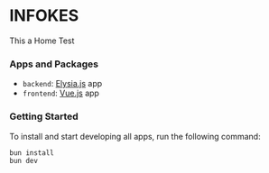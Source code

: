 # INFOKES

This a Home Test

### Apps and Packages

- `backend`: [Elysia.js](https://elysiajs.com/) app
- `frontend`: [Vue.js](https://vuejs.org/) app


### Getting Started

To install and start developing all apps, run the following command:

```sh
bun install
bun dev
```


